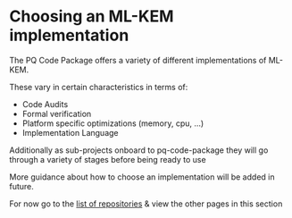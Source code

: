 <!-- SPDX-License-Identifier: CC-BY-4.0 -->
# Choosing an ML-KEM implementation

The PQ Code Package offers a variety of different implementations of ML-KEM.

These vary in certain characteristics in terms of:

* Code Audits
* Formal verification
* Platform specific optimizations (memory, cpu, ...)
* Implementation Language

Additionally as sub-projects onboard to pq-code-package they will go through a variety of stages before being ready to use 

More guidance about how to choose an implementation will be added in future. 

For now go to the [list of repositories](../contributing/repositories.md) & view the other pages in this section
